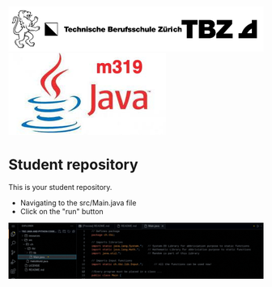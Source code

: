 ![TBZ Logo](./resources/images/tbz_logo.png)
![m319 Picto](./resources/images/m319_picto.jpg)


# Student repository

This is your student repository.

* Navigating to the src/Main.java file
* Click on the "run" button

![validate](./resources/images/validate.gif)





